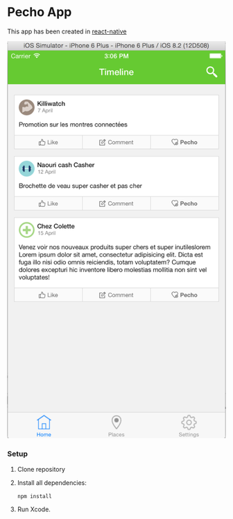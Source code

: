 # Pecho App

This app has been created in [react-native](https://github.com/facebook/react-native)

![image](https://raw.githubusercontent.com/DavoCg/pecho-react/master/preview.png)

### Setup

1. Clone repository
2. Install all dependencies:

	```
	npm install
	```
3. Run Xcode.